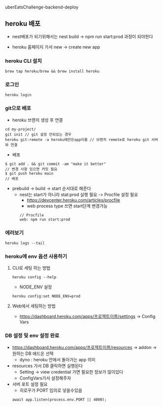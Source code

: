 uberEatsChallenge-backend-deploy

## heroku 배포

- nest배포가 되기위해서는 nest build -> npm run start:prod 과정이 되야한다

- heroku 홈페이지 가서 new -> create new app

### heroku CLI 설치

```
brew tap heroku/brew && brew install heroku
```

### 로그인

```
heroku login
```

### git으로 배포

- heroku 브랜치 생성 후 연결

```
cd my-project/
git init // git 설정 안되있는 경우
heroku git:remote -a heroku에만든app이름 // 브랜치 remote로 heroku git 서버와 연결
```

- 배포

```
$ git add . && git commit -am "make it better"
// 변경 사항 있으면 커밋 필요
$ git push heroku main
// 배포
```

- prebuild -> build -> start 순서대로 해준다
  - nest는 start가 아니라 stat:prod 실행 필요 -> Procfile 설정 필요
    - https://devcenter.heroku.com/articles/procfile
    - web process type 쓰면 start단계 변경가능
    ```
    // Procfile
    web: npm run start:prod
    ```

### 에러보기

```
heroku logs --tail
```

### heroku에 env 옵션 사용하기

1. CLI로 세팅 하는 방법

   ```
   heroku config --help
   ```

   - NODE_ENV 설정

   ```
   heroku config:set NODE_ENV=prod
   ```

2. Web에서 세팅하는 방법
   - https://dashboard.heroku.com/apps/프로젝트이름/settings -> Config Vars

### DB 설정 및 env 설정 완료

- https://dashboard.heroku.com/apps/프로젝트이름/resources -> addon -> 원하는 DB 애드온 선택
  - dyno : heroku 안에서 돌아가는 app 의미
- resources 가서 DB 클릭하면 실행된다
  - Setting -> view credential 가면 필요한 정보가 많이있다
  - ConfigVars가서 설정해주자
- 서버 포트 설정 필요
  - 히로꾸가 PORT 임의로 넣을수있음
  ```
  await app.listen(process.env.PORT || 4000);
  ```
